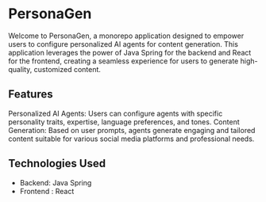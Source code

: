 # PersonaGen

Welcome to PersonaGen, a monorepo application designed to empower users to configure personalized AI agents for content generation.
This application leverages the power of Java Spring for the backend and React for the frontend, creating a seamless experience for users to generate high-quality, customized content.

## Features
Personalized AI Agents: Users can configure agents with specific personality traits, expertise, language preferences, and tones.
Content Generation: Based on user prompts, agents generate engaging and tailored content suitable for various social media platforms and professional needs.

## Technologies Used
- Backend: Java Spring
- Frontend : React